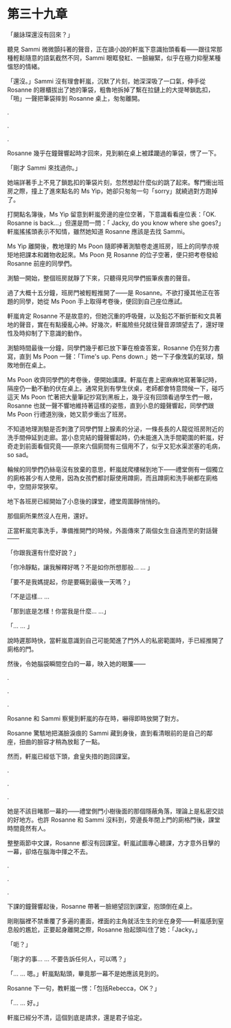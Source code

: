# 第三十九章

「嚴詠琛還沒有回來？」

聽見 Sammi 微微顫抖著的聲音，正在讀小說的軒嵐下意識抬頭看看——跟往常那種輕鬆隨意的語氣截然不同，Sammi 眼眶發紅、一臉繃緊，似乎在極力抑壓某種慍怒的情緒。

「還沒。」Sammi 沒有理會軒嵐，沉默了片刻，她深深吸了一口氣，伸手從 Rosanne 的屜櫃拔出了她的筆袋，粗魯地拆掉了繫在拉鏈上的大提琴鎖匙扣，「啪」一聲把筆袋摔到 Rosanne 桌上，匆匆離開。

.

.

.

Rosanne 幾乎在鐘聲響起時才回來，見到躺在桌上被蹂躪過的筆袋，愣了一下。

「剛才 Sammi 來找過你。」

她端詳著手上不見了鎖匙扣的筆袋片刻，忽然想起什麼似的跳了起來。奪門衝出班房之際，撞上了進來點名的 Ms Yip，她卻只匆匆一句「sorry」就繞過對方跑掉了。

打開點名簿後，Ms Yip 留意到軒嵐旁邊的座位空著，下意識看看座位表：「OK. Rosanne is back…」但還是問一問：「 Jacky, do you know where she goes?」軒嵐搖搖頭表示不知情，雖然她知道 Rosanne 應該是去找 Sammi。

Ms Yip 離開後，教地理的 Ms Poon 隨即捧著測驗卷走進班房，班上的同學亦規矩地把課本和雜物收起來。Ms Poon 見 Rosanne 的位子空著，便只把考卷發給 Rosanne 前座的同學們。

測驗一開始，整個班房就靜了下來，只聽得見同學們振筆疾書的聲音。

過了大概十五分鐘，班房門被輕輕推開了——是 Rosanne。不欲打擾其他正在答題的同學，她從 Ms Poon 手上取得考卷後，便回到自己座位應試。

軒嵐肯定 Rosanne 不是故意的，但她沉重的呼吸聲，以及鉛芯不斷折斷和文具著地的聲音，實在有點擾亂心神。好幾次，軒嵐險些兒就往聲音源頭望去了，還好理性及時抑制了下意識的動作。

測驗時間最後一分鐘，同學們幾乎都已放下筆在檢查答案，Rosanne 仍在努力書寫，直到 Ms Poon 一聲：「Time's up. Pens down.」她一下子像洩氣的氣球，頹敗地倒在桌上。

Ms Poon 收齊同學們的考卷後，便開始講課。軒嵐在書上密麻麻地寫著筆記時，隔座仍一動不動的伏在桌上。通常見到有學生伏桌，老師都會特意問候一下，碰巧這天 Ms Poon 忙著把大量筆記抄寫到黑板上，幾乎沒有回頭看過學生們一眼，Rosanne 也就一聲不響地維持著這樣的姿態，直到小息的鐘聲響起，同學們跟 Ms Poon 行禮道別後，她又箭步衝出了班房。

不知道地理測驗是否刺激了同學們腎上腺素的分泌，一條長長的人龍從班房附近的洗手間伸延到走廊。當小息完結的鐘聲響起時，仍未能進入洗手間範圍的軒嵐，好奇走到前面看個究竟——原來六個廁間有三個用不了，似乎又犯水渠淤塞的毛病，so sad。

輪候的同學們仍絲亳沒有放棄的意思，軒嵐就爬樓梯到地下——禮堂側有一個獨立的廁格甚少有人使用，因為女孩們都討厭使用蹲廁，而且蹲廁和洗手碗都在廁格中，空間非常狹窄。

地下各班房已經開始了小息後的課堂，禮堂周圍靜悄悄的。

那個廁所果然沒人在用，還好。

正當軒嵐完事洗手，準備推開門的時候，外面傳來了兩個女生自遠而至的對話聲——

「你跟我還有什麼好說？」

「你冷靜點，讓我解釋好嗎？不是如你所想那般… … 」

「要不是我媽提起，你是要瞞到最後一天嗎？」

「不是這樣… … 

「那到底是怎樣！你當我是什麼… …」

「... … 」

說時遲那時快，當軒嵐意識到自己可能闖進了門外人的私密範圍時，手已經推開了廁格的門。

然後，令她腦袋瞬間空白的一幕，映入她的眼簾——

.

.

.

Rosanne 和 Sammi 察覺到軒嵐的存在時，嚇得即時放開了對方。

Rosanne 驚駭地把滿臉淚痕的 Sammi 藏到身後，直到看清眼前的是自己的鄰座，扭曲的臉容才稍為放鬆了一點。

然而，軒嵐已經低下頭，倉皇失措的跑回課室。

.

.

.

她是不該目睹那一幕的——禮堂側門小樹後面的那個隱蔽角落，理論上是私密交談的好地方。也許 Rosanne 和 Sammi 沒料到，旁邊長年閉上門的廁格門後，課堂時間竟然有人。

整整兩節中文課，Rosanne 都沒有回課室。軒嵐試圖專心聽課，方才意外目擊的一幕，卻烙在腦海中揮之不去。

.

.

.

下課的鐘聲響起後，Rosanne 帶著一臉絕望回到課室，抱頭倒在桌上。

剛剛腦裡不禁重覆了多遍的畫面，裡面的主角就活生生的坐在身旁——軒嵐感到窒息般的尷尬，正要起身離開之際，Rosanne 抬起頭叫住了她：「Jacky。」

「呃？」

「剛才的事… … 不要告訴任何人，可以嗎？」

「… … 嗯。」軒嵐點點頭，畢竟那一幕不是她應該見到的。

Rosanne 下一句，教軒嵐一愣：「包括Rebecca，OK？」

「… … 好。」

軒嵐已經分不清，這個到底是請求，還是君子協定。

